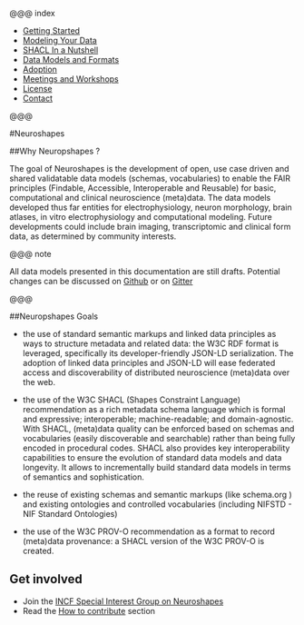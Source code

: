
@@@ index

* [Getting Started](gettingstarted/index.md)
* [Modeling Your Data](datamodeling/index.md)
* [SHACL In a Nutshell](shacl-tutorial/overview/index.md)
* [Data Models and Formats](data-models/index.md)
* [Adoption](adoption.md)
* [Meetings and Workshops](meetings.md)
* [License](license.md)
* [Contact](contact.md)

@@@

#Neuroshapes

##Why Neuropshapes ?

The goal of Neuroshapes is the development of open, use case driven and shared validatable data models (schemas, vocabularies) to enable the FAIR principles (Findable, Accessible, Interoperable and Reusable) for basic, computational and clinical neuroscience (meta)data. The data models developed thus far entities for electrophysiology, neuron morphology, brain atlases, in vitro electrophysiology and computational modeling. Future developments could include brain imaging, transcriptomic and clinical form data, as determined by community interests.

@@@ note 

All data models presented in this documentation are still drafts.
Potential changes can be discussed on [Github](https://github.com/BlueBrain/nexus-bbp-domains) or on [Gitter](https://gitter.im/BlueBrain/nexus-schemas)

@@@


##Neuropshapes Goals

* the use of standard semantic markups and linked data principles as ways to structure metadata and related data: the W3C RDF format is leveraged, specifically its developer-friendly JSON-LD serialization. The adoption of linked data principles and JSON-LD will ease federated access and discoverability of distributed neuroscience (meta)data over the web.

* the use of the W3C SHACL (Shapes Constraint Language) recommendation as a rich metadata schema language which is formal and expressive; interoperable; machine-readable; and domain-agnostic. With SHACL, (meta)data quality can be enforced based on schemas and vocabularies (easily discoverable and searchable) rather than being fully encoded in procedural codes. SHACL also provides key interoperability capabilities to ensure the evolution of standard data models and data longevity. It allows to incrementally build standard data models in terms of semantics and sophistication.

* the reuse of existing schemas and semantic markups (like schema.org ) and existing ontologies and controlled vocabularies (including NIFSTD - NIF Standard Ontologies)

* the use of the W3C PROV-O recommendation as a format to record (meta)data provenance: a SHACL version of the W3C PROV-O is created.

## Get involved

* Join the [INCF Special Interest Group on Neuroshapes](https://www.incf.org/activities/standards-and-best-practices/incf-special-interest-groups/incf-sig-on-neuroshapes-open)
* Read the [How to contribute](./gettingstarted/contribution.html) section
